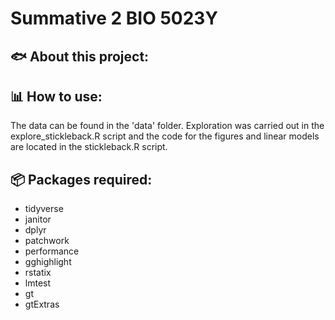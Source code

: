 # Summative 2 BIO 5023Y

## 🐟 About this project:


## 📊 How to use:
 
The data can be found in the 'data' folder. Exploration was carried out in the explore_stickleback.R script and the code for the figures and linear models are located in the stickleback.R script. 


## 📦 Packages required:

- tidyverse
- janitor
- dplyr
- patchwork
- performance
- gghighlight
- rstatix
- lmtest
- gt
- gtExtras
